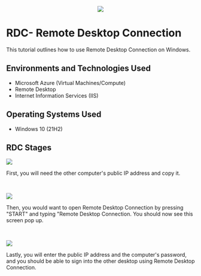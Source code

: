 <p align="center">
<img src="https://images.sftcdn.net/images/t_app-cover-s,f_auto/p/682d1cf7-18f6-43d8-83e9-6b28218f2c3d/2097337104/remote-desktop-connection-screenshot.jpg"/>
</p>

<h1>RDC- Remote Desktop Connection</h1>
This tutorial outlines how to use Remote Desktop Connection on Windows.<br />


<h2>Environments and Technologies Used</h2>

- Microsoft Azure (Virtual Machines/Compute)
- Remote Desktop
- Internet Information Services (IIS)

<h2>Operating Systems Used </h2>

- Windows 10</b> (21H2)


<h2>RDC Stages</h2>

<p>
<img src=https://docs.azure.cn/en-us/virtual-network/ip-services/media/associate-public-ip-address-vm/view-assigned-public-ip-address.png
</p>
<p>
First, you will need the other computer's public IP address and copy it.
</p>
<br />

<p>
<img src="https://images.sftcdn.net/images/t_app-cover-s,f_auto/p/682d1cf7-18f6-43d8-83e9-6b28218f2c3d/2097337104/remote-desktop-connection-screenshot.jpg"/>
</p>
<p>
Then, you would want to open Remote Desktop Connection by pressing "START" and typing "Remote Desktop Connection. You should now see this screen pop up.
</p>
<br />

<p>
<img src="https://www.helpwire.app/blog/wp-content/uploads/2022/11/connect_computer.jpg"/>
</p>
<p>
Lastly, you will enter the public IP address and the computer's password, and you should be able to sign into the other desktop using Remote Desktop Connection.
</p>
<br />
